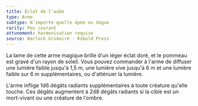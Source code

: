 ```yaml
---
title: Éclat de l'aube
type: Arme
subtype: N'importe quelle épée ou dague
rarity: Peu courant
attunement: harmonisation requise
source: Warlock Grimoire - Kobold Press
---
```

La lame de cette arme magique brille d'un léger éclat doré, et le pommeau est gravé d'un rayon de soleil. Vous pouvez commander à l'arme de diffuser une lumière faible jusqu'à 1,5&nbsp;m, une lumière vive jusqu'à 6&nbsp;m et une lumière faible sur 6&nbsp;m supplémentaires, ou d'atténuer la lumière.

L'arme inflige 1d6 dégâts radiants supplémentaires à toute créature qu'elle touche. Ces dégâts augmentent à 2d8 dégâts radiants si la cible est un mort-vivant ou une créature de l'ombre.
